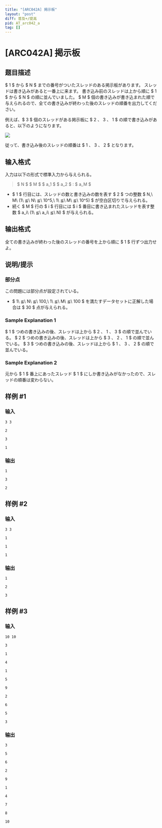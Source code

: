 ```yaml
---
title: "[ARC042A] 掲示板"
layout: "post"
diff: 普及+/提高
pid: AT_arc042_a
tag: []
---
```


# [ARC042A] 掲示板

## 题目描述

[problemUrl]: https://atcoder.jp/contests/arc042/tasks/arc042_a

$ 1 $ から $ N $ までの番号がついたスレッドのある掲示板があります。 スレッドは書き込みがあると一番上に来ます。 書き込み前のスレッドは上から順に $ 1 $ から $ N $ の順に並んでいました。 $ M $ 個の書き込みが書き込まれた順で与えられるので、全ての書き込みが終わった後のスレッドの順番を出力してください。

例えば、$ 3 $ 個のスレッドがある掲示板に $ 2 $、$ 3 $、$ 1 $ の順で書き込みがあると、以下のようになります。

 ![](https://cdn.luogu.com.cn/upload/vjudge_pic/AT_arc042_a/bac8cb43a2c36713e87d6142d247ade9a4ca302d.png)

従って、書き込み後のスレッドの順番は $ 1 $、$ 3 $、$ 2 $ となります。

## 输入格式

入力は以下の形式で標準入力から与えられる。

> $ N $ $ M $ $ a_1 $ $ a_2 $ : $ a_M $

- $ 1 $ 行目には、スレッドの数と書き込みの数を表す $ 2 $ つの整数 $ N,\ M\ (1\ ≦\ N\ ≦\ 10^5,\ 1\ ≦\ M\ ≦\ 10^5) $ が空白区切りで与えられる。
- 続く $ M $ 行の $ i $ 行目には $ i $ 番目に書き込まれたスレッドを表す整数 $ a_i\ (1\ ≦\ a_i\ ≦\ N) $ が与えられる。

## 输出格式

全ての書き込みが終わった後のスレッドの番号を上から順に $ 1 $ 行ずつ出力せよ。

## 说明/提示

### 部分点

この問題には部分点が設定されている。

- $ 1\ ≦\ N\ ≦\ 100,\ 1\ ≦\ M\ ≦\ 100 $ を満たすデータセットに正解した場合は $ 30 $ 点が与えられる。

### Sample Explanation 1

$ 1 $ つめの書き込みの後、スレッドは上から $ 2 $、$ 1 $、$ 3 $ の順で並んでいる。 $ 2 $ つめの書き込みの後、スレッドは上から $ 3 $、$ 2 $、$ 1 $ の順で並んでいる。 $ 3 $ つめの書き込みの後、スレッドは上から $ 1 $、$ 3 $、$ 2 $ の順で並んでいる。

### Sample Explanation 2

元から $ 1 $ 番上にあったスレッド $ 1 $ にしか書き込みがなかったので、スレッドの順番は変わらない。

## 样例 #1

### 输入

```
3 3
2
3
1
```

### 输出

```
1
3
2
```

## 样例 #2

### 输入

```
3 3
1
1
1
```

### 输出

```
1
2
3
```

## 样例 #3

### 输入

```
10 10
3
1
4
1
5
9
2
6
5
3
```

### 输出

```
3
5
6
2
9
1
4
7
8
10
```

